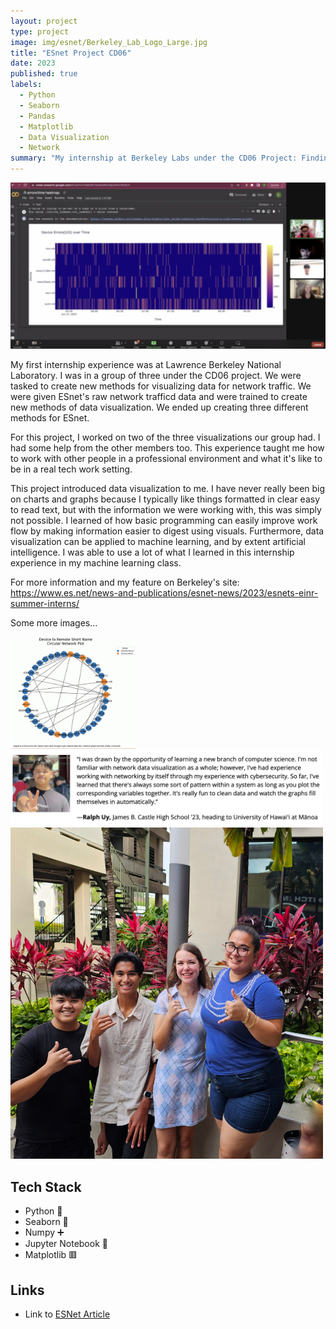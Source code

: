 ```yaml
---
layout: project
type: project
image: img/esnet/Berkeley_Lab_Logo_Large.jpg
title: "ESnet Project CD06"
date: 2023
published: true
labels:
  - Python
  - Seaborn
  - Pandas
  - Matplotlib
  - Data Visualization
  - Network
summary: "My internship at Berkeley Labs under the CD06 Project: Finding New Data Visualizations for ESnet’s Network Flow Data. Involved data management, modelling, and visualization."
---
```


<div class="text-center p-4">
  <img width="700px" src="../img/esnet/zoom.jpg" class="img-thumbnail" >
</div>

My first internship experience was at Lawrence Berkeley National Laboratory. I was in a group of three under the CD06 project. We were tasked to create new methods for visualizing data for network traffic. We were given ESnet's raw network trafficd data and were trained to create new methods of data visualization. We ended up creating three different methods for ESnet.

For this project, I worked on two of the three visualizations our group had. I had some help from the other members too. This experience taught me how to work with other people in a professional environment and what it's like to be in a real tech work setting.

This project introduced data visualization to me. I have never really been big on charts and graphs because I typically like things formatted in clear easy to read text, but with the information we were working with, this was simply not possible. I learned of how basic programming can easily improve work flow by making information easier to digest using visuals. Furthermore, data visualization can be applied to machine learning, and by extent artificial intelligence. I was able to use a lot of what I learned in this internship experience in my machine learning class.

For more information and my feature on Berkeley's site: https://www.es.net/news-and-publications/esnet-news/2023/esnets-einr-summer-interns/

Some more images...
<div class="text-center p-4">
  <img width="200px" src="../img/esnet/hiveplot.jpg" class="img-thumbnail" >
  <img width="500px" src="../img/esnet/personalstatement.jpg" class="img-thumbnail" >
  <img width="500px" src="../img/esnet/EinR2023-1b.jpg" class="img-thumbnail" >
</div>

## Tech Stack
- Python 🐍
- Seaborn 🌊
- Numpy ➕
- Jupyter Notebook 📒
- Matplotlib 🟥

## Links

- Link to [ESNet Article](https://www.es.net/news-and-publications/esnet-news/2023/esnets-einr-summer-interns/)
